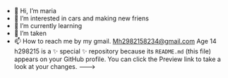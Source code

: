 - 👋 Hi, I’m maria 
- 👀 I’m interested in cars and making new friens
- 🌱 I’m currently learning 
- 💞️ I’m taken 
- 📫 How to reach me by my gmail. Mh2982158234@gmail.com
Age 14 
h298215 is a ✨ special ✨ repository because its `README.md` (this file) appears on your GitHub profile.
You can click the Preview link to take a look at your changes.
--->
